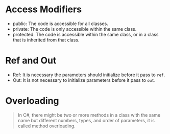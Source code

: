 # Access Modifiers
- public: The code is accessible for all classes.
- private: The code is only accessible within the same class.
- protected: The code is accessible within the same class, or in a class that is inherited from that class. 

# Ref and Out
- Ref: It is necessary the parameters should initialize before it pass to `ref`.
- Out: It is not necessary to initialize parameters before it pass to `out`.

# Overloading
> In C#, there might be two or more methods in a class with the same name but different numbers, types, and order of parameters, it is called method overloading.